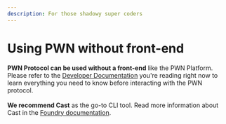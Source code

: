 ```yaml
---
description: For those shadowy super coders
---
```


# Using PWN without front-end

**PWN Protocol can be used without a front-end** like the PWN Platform. Please refer to the [Developer Documentation](../) you're reading right now to learn everything you need to know before interacting with the PWN protocol.\
\
**We recommend Cast** as the go-to CLI tool. Read more information about Cast in the [Foundry documentation](https://book.getfoundry.sh/cast/index.html).
